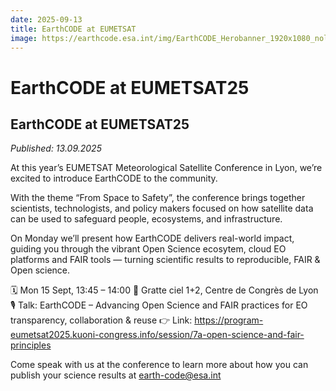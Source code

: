 ```yaml
---
date: 2025-09-13
title: EarthCODE at EUMETSAT
image: https://earthcode.esa.int/img/EarthCODE_Herobanner_1920x1080_nologo.jpg
---
```


# EarthCODE at EUMETSAT25 <!--{ as="img" mode="hero" src="https://earthcode.esa.int/img/EarthCODE_Herobanner_1920x1080_nologo.jpg" }-->

## EarthCODE at EUMETSAT25
*Published: 13.09.2025*

At this year’s EUMETSAT Meteorological Satellite Conference in Lyon, we’re excited to introduce EarthCODE to the community.

With the theme “From Space to Safety”, the conference brings together scientists, technologists, and policy makers focused on how satellite data can be used to safeguard people, ecosystems, and infrastructure.

On Monday we’ll present how EarthCODE delivers real-world impact, guiding you through the vibrant Open Science ecosytem, cloud EO platforms and FAIR tools — turning scientific results to reproducible, FAIR & Open science.

🗓 Mon 15 Sept, 13:45 – 14:00
 📍 Gratte ciel 1+2, Centre de Congrès de Lyon
 🎙 Talk: EarthCODE – Advancing Open Science and FAIR practices for EO transparency, collaboration & reuse
👉 Link: https://program-eumetsat2025.kuoni-congress.info/session/7a-open-science-and-fair-principles


Come speak with us at the conference to learn more about how you can publish your science results at earth-code@esa.int
        
